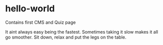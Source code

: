 # hello-world
Contains first CMS and Quiz page

It aint always easy being the fastest. Sometimes taking it slow makes it all go smoother.
Sit down, relax and put the legs on the table.
